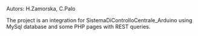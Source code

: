 Autors: H.Zamorska, C.Palo

The project is an integration for SistemaDiControlloCentrale_Arduino using MySql database and some PHP pages with REST queries.
